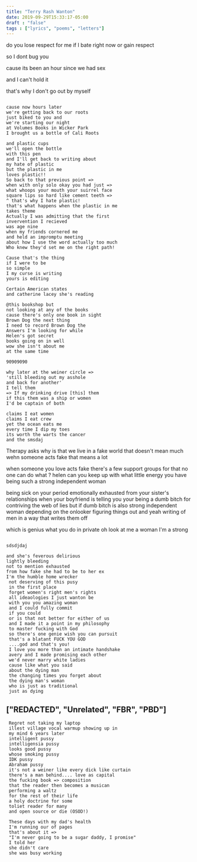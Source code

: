 ```yaml
---
title: "Terry Rash Wanton"
date: 2019-09-29T15:33:17-05:00
draft : "false"
tags : ["lyrics", "poems", "letters"]
---
```



do you lose respect for me if I bate
right now or gain respect

so I dont bug you

cause its been an hour since we had sex

and I can't hold it

that's why I don't go out by myself

```

cause now hours later
we're getting back to our roots
just biked to you and
we're starting our night
at Volumes Books in Wicker Park
I brought us a bottle of Cali Roots

and plastic cups
we'll open the bottle
with this pen
and I'll get back to writing about
my hate of plastic
but the plastic in me
loves plastic!!
So back to that previous point =>
when with only solo okay you had just =>
what whoops your mouth your suirrel face
square lips so hard like cement teeth =>
^ that's why I hate plastic!
that's what happens when the plastic in me
takes theme
Actually I was admitting that the first
invervention I recieved
was age nine  
when my friends cornered me
and held an impromptu meeting
about how I use the word actually too much
Who knew they'd set me on the right path!

Cause that's the thing
if I were to be
so simple
I my curse is writing
yours is editing

Certain American states
and catherine lacey she's reading

@this bookshop but
not looking at any of the books
cause there's only one book in sight
Brown Dog the next thing
I need to record Brown Dog the
Answers I'm looking for while
Helen's got secret
books going on in well
wow she isn't about me
at the same time

90909090

why later at the weiner circle =>
'still bleeding out my asshole
and back for another'
I tell them
=> If my drinking drive [this] them
if this them was a ship or women
I'd be captain of both

claims I eat women
claims I eat crew
yet the ocean eats me
every time I dip my toes
its worth the warts the cancer
and the smsdaj

```


Therapy asks why is that we live in a fake world
that doesn't mean much
wehn someone acts fake
that means a lot

when someone you love acts fake
there's a few support groups for that
no one can do what ?
helen can you keep up
with what little energy you have
being such a strong independent woman

being sick on your period
emotionally exhausted from
your sister's relationships
when your boyfriend
is telling you your being a dumb bitch
for contriving the web of lies
but if dumb bitch is also strong independent woman
depending on the onlooker
figuring things out and
yeah writing of men in a way that writes them off

which is genius what you
do in private
oh look at me a woman I'm a strong


```

sdsdjdaj

and she's feverous delirious
lightly bleeding
not to mention exhausted
from how fake she had to be to her ex
I'm the humble home wrecker
 not deserving of this pusy
 in the first place
 forget women's right men's rights
 all ideaologies I just wanton be
 with you you amazing woman
 and I could fully commit
 if you could
 or is that not better for either of us
 and I made it a point in my philosophy
 to master fucking with God
 so there's one genie wish you can pursuit
 that's a blatant FUCK YOU GOD
 ....god and that's you!
 I love you more than an intimate handshake
 avery and I made promising each other
 we'd never marry white ladies
 cause like what you said
 about the dying man
 the changing times you forget about
 the dying man's woman
 who is just as traditional
 just as dying

 ```

## ["REDACTED", "Unrelated", "FBR", "PBD"]

```
 Regret not taking my laptop
 illest village vocal warmup showing up in
 my mind 6 years later
 intelligent pussy
 intelligensia pussy
 looks good pussy
 whose smoking pussy
 IDK pussy
 Abraham pussy
 it's not a weiner like every dick like curtain
 there's a man behind.... love as capital
 the fucking book => composition
 that the reader then becomes a musican
 performing a waltz
 for the rest of their life
 a holy doctrine for some
 toliet reader for many
 and open source or die (OSOD!)

 These days with my dad's health
 I'm running our of pages
 that's about it =>
 "I'm never going to be a sugar daddy, I promise"
 I told her
 she didn't care
 she was busy working
```
